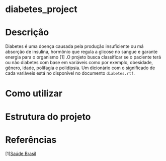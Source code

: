 # diabetes_project

# Descrição
Diabetes é uma doença causada pela produção insuficiente ou má absorção de insulina, hormônio que regula a glicose no sangue e garante energia para o organismo [1] .O projeto busca classificar se o paciente terá ou não diabetes com base em variáveis como por exemplo, obesidade, gênero, idade, polifagia e polidipsia. Um dicionário com o significado de cada variáveis está no disponível no documento `diabetes.rtf`.
# Como utilizar

# Estrutura do projeto

# Referências

[1][Saúde Brasil](http://antigo.saude.gov.br/saude-de-a-z/diabetes#:~:text=Diabetes%20%C3%A9%20uma%20doen%C3%A7a%20causada,das%20c%C3%A9lulas%20do%20nosso%20organismo.)  
